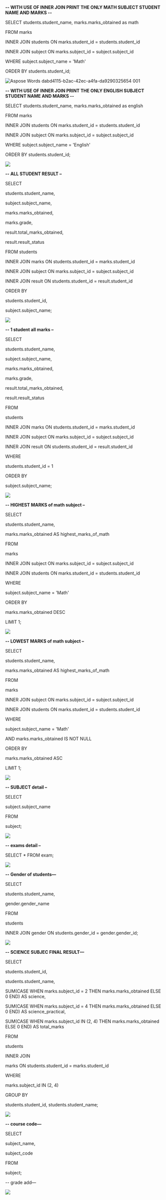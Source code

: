 **-- WITH USE OF INNER JOIN PRINT THE ONLY MATH SUBJECT STUDENT NAME AND MARKS   --**

SELECT students.student\_name, marks.marks\_obtained as math

FROM marks

INNER JOIN students ON marks.student\_id = students.student\_id

INNER JOIN subject ON marks.subject\_id = subject.subject\_id

WHERE subject.subject\_name = 'Math'

ORDER BY students.student\_id;

![Aspose Words dabd4115-b2ac-42ec-a4fa-da9290325654 001](https://github.com/user-attachments/assets/95ce3a00-b50f-4881-b587-3651c0e4f762)

**-- WITH USE OF INNER JOIN PRINT THE ONLY ENGLISH SUBJECT STUDENT NAME AND MARKS   --**

SELECT students.student\_name, marks.marks\_obtained as english

FROM marks

INNER JOIN students ON marks.student\_id = students.student\_id

INNER JOIN subject ON marks.subject\_id = subject.subject\_id

WHERE subject.subject\_name = 'English'

ORDER BY students.student\_id;

![](Aspose.Words.dabd4115-b2ac-42ec-a4fa-da9290325654.002.png)

**-- ALL STUDENT RESULT –**

SELECT

students.student\_name,

subject.subject\_name,

marks.marks\_obtained,

marks.grade,

result.total\_marks\_obtained,

result.result\_status

FROM  students

INNER JOIN marks ON students.student\_id = marks.student\_id

INNER JOIN subject ON marks.subject\_id = subject.subject\_id

INNER JOIN result ON students.student\_id = result.student\_id

ORDER BY

students.student\_id,

subject.subject\_name;

![](Aspose.Words.dabd4115-b2ac-42ec-a4fa-da9290325654.003.png)

**-- 1 student all marks –**

SELECT

students.student\_name,

subject.subject\_name,

marks.marks\_obtained,

marks.grade,

result.total\_marks\_obtained,

result.result\_status

FROM

students

INNER JOIN marks ON students.student\_id = marks.student\_id

INNER JOIN subject ON marks.subject\_id = subject.subject\_id

INNER JOIN result ON students.student\_id = result.student\_id

WHERE

students.student\_id = 1  

ORDER BY

subject.subject\_name;

![](Aspose.Words.dabd4115-b2ac-42ec-a4fa-da9290325654.004.png)

**-- HIGHEST MARKS of math subject –**

SELECT

students.student\_name,

marks.marks\_obtained AS highest\_marks\_of\_math

FROM

marks

INNER JOIN subject ON marks.subject\_id = subject.subject\_id

INNER JOIN students ON marks.student\_id = students.student\_id

WHERE

subject.subject\_name = 'Math'

ORDER BY

marks.marks\_obtained DESC

LIMIT 1;

![](Aspose.Words.dabd4115-b2ac-42ec-a4fa-da9290325654.005.png)

**-- LOWEST MARKS of math subject –**

SELECT

students.student\_name,

marks.marks\_obtained AS highest\_marks\_of\_math

FROM

marks

INNER JOIN subject ON marks.subject\_id = subject.subject\_id

INNER JOIN students ON marks.student\_id = students.student\_id

WHERE

subject.subject\_name = 'Math'

AND marks.marks\_obtained IS NOT NULL

ORDER BY

marks.marks\_obtained ASC

LIMIT 1;

![](Aspose.Words.dabd4115-b2ac-42ec-a4fa-da9290325654.006.png)

**-- SUBJECT detail –**

SELECT

subject.subject\_name

FROM

subject;

![](Aspose.Words.dabd4115-b2ac-42ec-a4fa-da9290325654.007.png)




**-- exams detail –**

SELECT \* FROM exam;

![](Aspose.Words.dabd4115-b2ac-42ec-a4fa-da9290325654.008.png)


**-- Gender of students—**

SELECT

students.student\_name,

gender.gender\_name

FROM

students

INNER JOIN gender ON students.gender\_id = gender.gender\_id;

![](Aspose.Words.dabd4115-b2ac-42ec-a4fa-da9290325654.009.png)

**-- SCIENCE SUBJEC FINAL RESULT—**

SELECT 

students.student\_id,

students.student\_name,

SUM(CASE WHEN marks.subject\_id = 2 THEN marks.marks\_obtained ELSE 0 END) AS science,

SUM(CASE WHEN marks.subject\_id = 4 THEN marks.marks\_obtained ELSE 0 END) AS science\_practical,

SUM(CASE WHEN marks.subject\_id IN (2, 4) THEN marks.marks\_obtained ELSE 0 END) AS total\_marks

FROM 

students 

INNER JOIN 

marks ON students.student\_id = marks.student\_id

WHERE 

marks.subject\_id IN (2, 4)

GROUP BY 

students.student\_id, students.student\_name;


![](Aspose.Words.dabd4115-b2ac-42ec-a4fa-da9290325654.010.png)

**-- course code—**

SELECT

subject\_name,

subject\_code

FROM

subject; 

-- grade add—

![](Aspose.Words.dabd4115-b2ac-42ec-a4fa-da9290325654.011.png)


